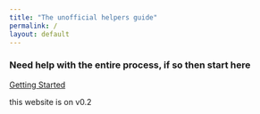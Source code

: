 ```yaml
---
title: "The unofficial helpers guide"
permalink: /
layout: default
---
```


### Need help with the entire process, if so then start here

[Getting Started](getting_sidequest.md)


this website is on v0.2
